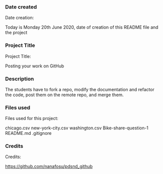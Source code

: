 ### Date created
Date creation:

Today is Monday 20th June 2020, date of creation of this README file and the project

### Project Title
Project Title:

Posting your work on GitHub

### Description
The students have to fork a repo, modify the documentation and refactor the code, post them on the remote repo, and merge them.

### Files used
Files used for this project:

chicago.csv
new-york-city.csv
washington.csv
Bike-share-question-1
README.md
.gitignore

### Credits

Credits:

https://github.com/nanafosu/pdsnd_github